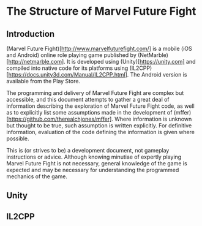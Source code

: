 # The Structure of Marvel Future Fight

## Introduction

(Marvel Future Fight)[http://www.marvelfuturefight.com/] is a mobile (iOS and
Android) online role playing game published by
(NetMarble)[http://netmarble.com]. It is developed using
(Unity)[https://unity.com] and compiled into native code for its platforms using
(IL2CPP)[https://docs.unity3d.com/Manual/IL2CPP.html]. The Android version is
available from the Play Store.

The programming and delivery of Marvel Future Fight are complex but accessible,
and this document attempts to gather a great deal of information describing the
exploration of Marvel Future Fight code, as well as to explicitly list some
assumptions made in the development of
(mffer)[https://github.com/therealchjones/mffer]. Where information is unknown
but thought to be true, such assumption is written explicitly. For definitive
information, evaluation of the code defining the information is given where possible.

This is (or strives to be) a development document, not gameplay instructions or
advice. Although knowing minutiae of expertly playing Marvel Future Fight is not
necessary, general knowledge of the game is expected and may be necessary for
understanding the programmed mechanics of the game.

## Unity

## IL2CPP

